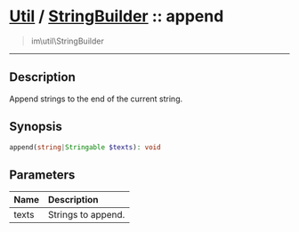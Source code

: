 # [Util](Util.md) / [StringBuilder](Util-StringBuilder.md) :: append
 > im\util\StringBuilder
____

## Description
Append strings to the end of the current string.

## Synopsis
```php
append(string|Stringable $texts): void
```

## Parameters
| Name | Description |
| :--- | :---------- |
| texts | Strings to append. |
